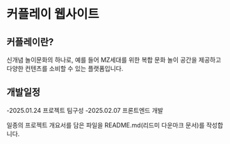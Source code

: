 # 커플레이 웹사이트

## 커플레이란?
신개념 놀이문화의 하나로, 예를 들어 MZ세대를 위한
복합 문화 놀이 공간을 제공하고 다양한 컨텐츠를 소비할 수 있는 플랫폼입니다.

## 개발일정
-2025.01.24 프로젝트 팀구성
-2025.02.07 프론트엔드 개발

일종의 프로젝트 개요서를 담은 파일을
README.md(리드미 다운마크 문서)를 작성합니다.
